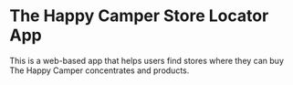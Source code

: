 The Happy Camper Store Locator App
=============
This is a web-based app that helps users find stores where they can buy The Happy Camper concentrates and products.